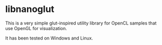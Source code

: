 # libnanoglut

This is a very simple glut-inspired utility library for OpenCL samples that use OpenGL for visualization.

It has been tested on Windows and Linux.
